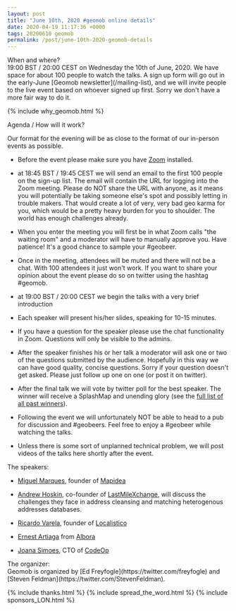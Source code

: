 ```yaml
--- 
layout: post
title: "June 10th, 2020 #geomob online details"
date: 2020-04-19 11:17:36 +0000
tags: 20200610 geomob
permalink: /post/june-10th-2020-geomob-details
---
```


<div class="heading">When and where?</div>
19:00 BST / 20:00 CEST on Wednesday the 10th of June, 2020.
We have space for about 100 people to watch
the talks. A sign up form will go out in the early-June [Geomob newsletter](/mailing-list), and we will invite people to the live event
based on whoever signed up first. Sorry we don't have a more fair way to do it. 

{% include why_geomob.html %}

<div class="heading">Agenda / How will it work?</div>

Our format for the evening will be as close to the format of our in-person
events as possible.

* Before the event please make sure you have [Zoom](https://zoom.us/) installed.

* at 18:45 BST / 19:45 CEST we will send an email to the first 100 people on
the sign-up list. The email will contain the URL for logging into the Zoom
meeting. Please do NOT share the URL with anyone, as it means you will
potentially be taking someone else's spot and possibly letting in trouble
makers. That would create a lot of very, very bad geo karma for you, which
would be a pretty heavy burden for you to shoulder. The world has enough
challenges already. 

* When you enter the meeting you will first be in what Zoom calls "the waiting 
room" and a moderator will have to manually approve you. Have patience!
It's a good chance to sample your #geobeer.

* Once in the meeting, attendees will be muted and there will not be a chat.
With 100 attendees it just won't work. If you want to share your opinion
about the event please do so on twitter using the hashtag #geomob.

* at 19:00 BST / 20:00 CEST we begin the talks with a very brief introduction

* Each speaker will present his/her slides, speaking for 10-15 minutes.

* If you have a question for the speaker please use the chat functionality in Zoom.
Questions will only be visible to the admins.

* After the speaker finishes his or her talk a moderator will ask one or two
of the questions submitted by the audience. Hopefully in this way we can have
good quality, concise questions. Sorry if your question doesn't get asked.
Please just follow up one on one (or post it on twitter).

* After the final talk we will vote by twitter poll for the best speaker. The winner will receive a SplashMap and unending glory (see the [full list of all past winners](http://geomobldn.org/past-speakers)). 

* Following the event we will unfortunately NOT be able to head to a pub for
discussion and #geobeers. Feel free to enjoy a #geobeer while watching
the talks. 

* Unless there is some sort of unplanned technical problem, we will post videos of
the talks here shortly after the event.

<div class="heading">The speakers:</div>

* [Miguel Marques](https://www.linkedin.com/in/migmarques/), founder of [Mapidea](https://www.mapidea.com/)

* [Andrew Hoskin](https://www.linkedin.com/in/andrewhoskin/), co-founder of [LastMileXchange](http://www.lastmilexchange.com/), will discuss the challenges they face in address cleansing and matching heterogenous addresses databases.

* [Ricardo Varela](https://twitter.com/phobeo), founder of [Localistico](https://localistico.com/)

* [Ernest Artiaga](https://twitter.com/ernest_artiaga) from [Albora](https://albora.io/)

* [Joana Simoes](https://twitter.com/doublebyte), CTO of [CodeOp](https://codeop.tech/)


<div class="heading">The organizer:</div>
Geomob is organized by [Ed Freyfogle](https://twitter.com/freyfogle) and
[Steven Feldman](https://twitter.com/StevenFeldman).

{% include thanks.html %}
{% include spread_the_word.html %}
{% include sponsors_LON.html %}
